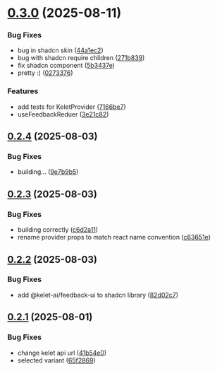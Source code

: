 # [0.3.0](https://github.com/kelet-ai/feedback-ui/compare/v0.2.4...v0.3.0) (2025-08-11)

### Bug Fixes

- bug in shadcn skin ([44a1ec2](https://github.com/kelet-ai/feedback-ui/commit/44a1ec21321be4a3ff037fa6699186449af447f0))
- bug with shadcn require children ([271b839](https://github.com/kelet-ai/feedback-ui/commit/271b83921a8ba626cdec6c9d0618c2e46546cfb8))
- fix shadcn component ([5b3437e](https://github.com/kelet-ai/feedback-ui/commit/5b3437ece5469a5b4d64372cfcb004f1cb306388))
- pretty :) ([0273376](https://github.com/kelet-ai/feedback-ui/commit/0273376573984624c819a67bd7b630b9be67df6c))

### Features

- add tests for KeletProvider ([7166be7](https://github.com/kelet-ai/feedback-ui/commit/7166be73ca7e8d254a92f7651a22f7f40363a15e))
- useFeedbackReduer ([3e21c82](https://github.com/kelet-ai/feedback-ui/commit/3e21c823c870e9675058dfdf128f4e0e74e2dff1))

## [0.2.4](https://github.com/kelet-ai/feedback-ui/compare/v0.2.3...v0.2.4) (2025-08-03)

### Bug Fixes

- building... ([9e7b9b5](https://github.com/kelet-ai/feedback-ui/commit/9e7b9b55687a8af527e902b4535f79a8c38cc053))

## [0.2.3](https://github.com/kelet-ai/feedback-ui/compare/v0.2.2...v0.2.3) (2025-08-03)

### Bug Fixes

- building correctly ([c6d2a11](https://github.com/kelet-ai/feedback-ui/commit/c6d2a119d2c6e34a4eb2d7972b7f7b42a66883ff))
- rename provider props to match react name convention ([c63651e](https://github.com/kelet-ai/feedback-ui/commit/c63651ec53e1a22cb9d9c4d5cc79957b7fc684e8))

## [0.2.2](https://github.com/kelet-ai/feedback-ui/compare/v0.2.1...v0.2.2) (2025-08-03)

### Bug Fixes

- add @kelet-ai/feedback-ui to shadcn library ([82d02c7](https://github.com/kelet-ai/feedback-ui/commit/82d02c70c60611e39067ec539a80989d0697e76c))

## [0.2.1](https://github.com/kelet-ai/feedback-ui/compare/v0.2.0...v0.2.1) (2025-08-01)

### Bug Fixes

- change kelet api url ([41b54e0](https://github.com/kelet-ai/feedback-ui/commit/41b54e098ad34a5449560a5fc49695abb61316db))
- selected variant ([65f2869](https://github.com/kelet-ai/feedback-ui/commit/65f286934caad5eb6428b69a4c056d0ce586a4e2))
